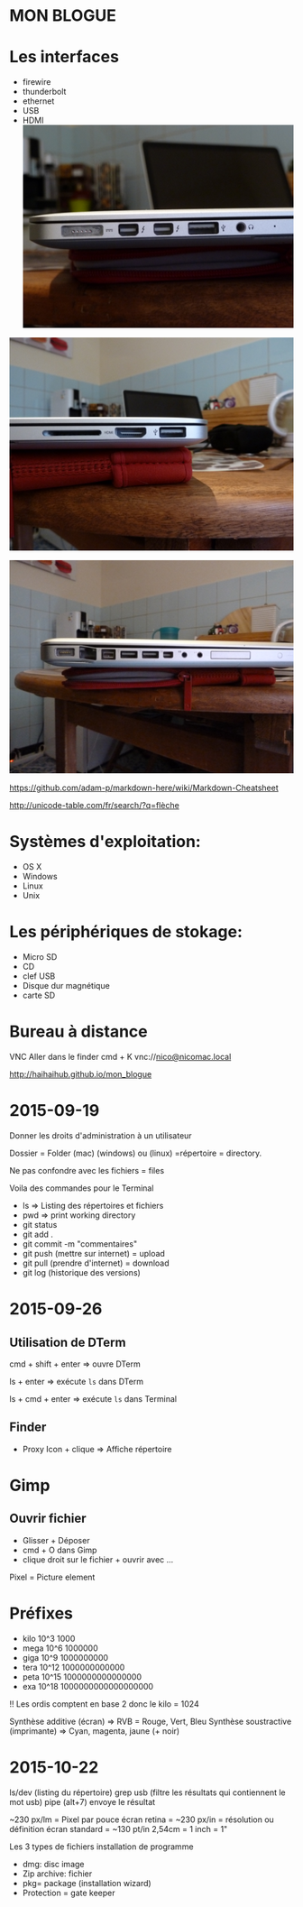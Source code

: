 **MON BLOGUE**
==============

# Les interfaces

- firewire
- thunderbolt
- ethernet
- USB
- HDMI
![](images/interface_1.jpg)


![](images/interface_2.jpg)

![](images/interface_4.jpg)


<https://github.com/adam-p/markdown-here/wiki/Markdown-Cheatsheet>


<http://unicode-table.com/fr/search/?q=flèche>

# Systèmes d'exploitation:

- OS X
- Windows
- Linux
- Unix

# Les périphériques de stokage:

- Micro SD
- CD
- clef USB
- Disque dur magnétique
- carte SD

# Bureau à distance


VNC
Aller dans le finder
cmd + K
vnc://nico@nicomac.local


http://haihaihub.github.io/mon_blogue



# 2015-09-19

Donner les droits d'administration à un utilisateur

Dossier = Folder (mac)   (windows) ou (linux) =répertoire = directory.

Ne pas confondre avec les fichiers = files

Voila des commandes pour le Terminal

- ls => Listing des répertoires et fichiers
- pwd => print working directory
- git status
- git add .
- git commit -m "commentaires"
- git push (mettre sur internet) = upload
- git pull (prendre d'internet) = download
- git log (historique des versions)

# 2015-09-26

## Utilisation de DTerm

cmd + shift + enter => ouvre DTerm

ls + enter => exécute `ls` dans DTerm

ls + cmd + enter => exécute `ls` dans Terminal

## Finder

- Proxy Icon + clique => Affiche répertoire

# Gimp

## Ouvrir fichier

- Glisser + Déposer
- cmd + O dans Gimp
- clique droit sur le fichier + ouvrir avec ...

Pixel = Picture element

# Préfixes

- kilo 10^3   1000
- mega 10^6   1000000
- giga 10^9   1000000000
- tera 10^12  1000000000000
- peta 10^15  1000000000000000
- exa  10^18  1000000000000000000

!! Les ordis comptent en base 2 donc le kilo = 1024

Synthèse additive (écran) => RVB = Rouge, Vert, Bleu
Synthèse soustractive (imprimante) => Cyan, magenta, jaune (+ noir)

# 2015-10-22

ls/dev (listing du répertoire)
grep usb (filtre les résultats qui contiennent le mot usb)
pipe (alt+7) envoye le résultat

~230 px/lm = Pixel par pouce
écran retina = ~230 px/in = résolution ou définition
écran standard = ~130 pt/in
2,54cm = 1 inch = 1"

Les 3 types de fichiers installation de programme

- dmg: disc image  
- Zip archive: fichier
- pkg= package (installation wizard)
- Protection = gate keeper
